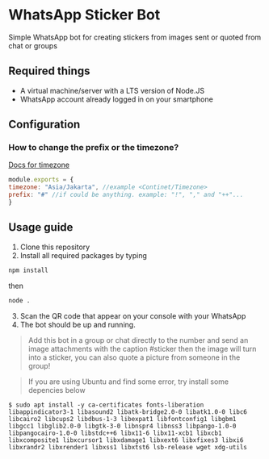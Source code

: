 ﻿# WhatsApp Sticker Bot

Simple WhatsApp bot for creating stickers from images sent or quoted from chat or groups

## Required things

-   A virtual machine/server with a LTS version of Node.JS
-   WhatsApp account already logged in on your smartphone

## Configuration

### How to change the prefix or the timezone?

[Docs for timezone](https://momentjs.com/timezone/docs/#/using-timezones)

```js
module.exports = {
timezone: "Asia/Jakarta", //example <Continet/Timezone>
prefix: "#" //if could be anything. example: "!", "," and "++"...
}
```

## Usage guide

1. Clone this repository
2. Install all required packages by typing
```bash
npm install
```
then
```bash
node .
```
3. Scan the QR code that appear on your console with your WhatsApp
4. The bot should be up and running.

> Add this bot in a group or chat directly to the number and send an image attachments with the caption #sticker then the image will turn into a sticker, you can also quote a picture from someone in the group!

> If you are using Ubuntu and find some error, try install some depencies below
```
$ sudo apt install -y ca-certificates fonts-liberation libappindicator3-1 libasound2 libatk-bridge2.0-0 libatk1.0-0 libc6 libcairo2 libcups2 libdbus-1-3 libexpat1 libfontconfig1 libgbm1 libgcc1 libglib2.0-0 libgtk-3-0 libnspr4 libnss3 libpango-1.0-0 libpangocairo-1.0-0 libstdc++6 libx11-6 libx11-xcb1 libxcb1 libxcomposite1 libxcursor1 libxdamage1 libxext6 libxfixes3 libxi6 libxrandr2 libxrender1 libxss1 libxtst6 lsb-release wget xdg-utils
```